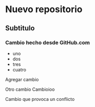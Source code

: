 # Nuevo repositorio

## Subtitulo

### Cambio hecho desde GitHub.com
+ uno
+ dos
+ tres
+ cuatro

Agregar cambio


Otro cambio
Cambioioo

Cambio que provoca un conflicto
